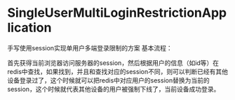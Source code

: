 # SingleUserMultiLoginRestrictionApplication
手写使用session实现单用户多端登录限制的方案
基本流程：

首先获得当前浏览器访问服务器的session，然后根据用户的信息（如id等）在redis中查找，如果找到，并且和查找对应的session不同，则可以判断已经有其他设备登录过了，这个时候就可以把redis中对应用户的session替换为当前的session，这个时候就代表其他设备的用户被强制下线了，当前设备成功登录。
